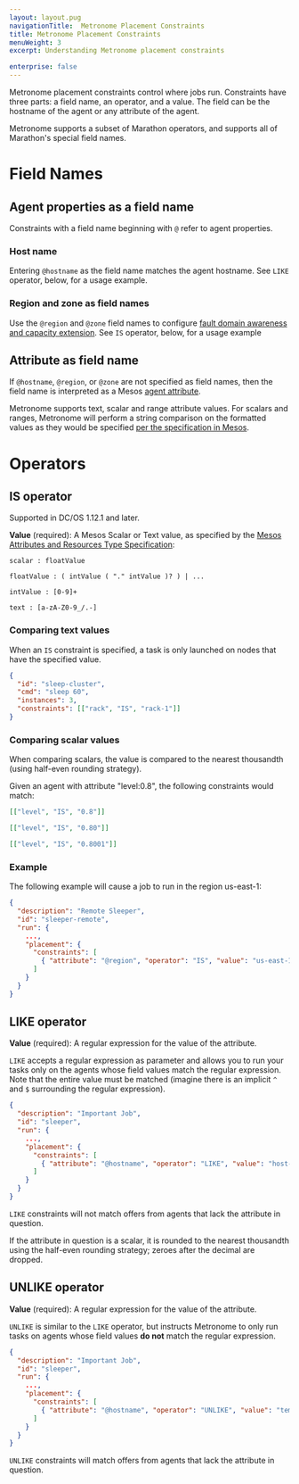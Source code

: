 ```yaml
---
layout: layout.pug
navigationTitle:  Metronome Placement Constraints
title: Metronome Placement Constraints
menuWeight: 3
excerpt: Understanding Metronome placement constraints

enterprise: false
---
```


Metronome placement constraints control where jobs run. Constraints have three parts: a field name, an operator, and a value. The field can be the hostname of the agent or any attribute of the agent.

Metronome supports a subset of Marathon operators, and supports all of Marathon's special field names.

# Field Names

## Agent properties as a field name

Constraints with a field name beginning with `@` refer to agent properties.

### Host name

Entering `@hostname` as the field name matches the agent hostname. See `LIKE` operator, below, for a usage example.

### Region and zone as field names

Use the `@region` and `@zone` field names to configure [fault domain awareness and capacity extension](/1.13/deploying-services/fault-domain-awareness/). See `IS` operator, below, for a usage example

## Attribute as field name

If `@hostname`, `@region`, or `@zone` are not specified as field names, then the field name is interpreted as a Mesos [agent attribute](http://mesos.apache.org/documentation/attributes-resources/#attributes).

Metronome supports text, scalar and range attribute values. For scalars and ranges, Metronome will perform a string comparison on the formatted values as they would be specified [per the specification in Mesos](http://mesos.apache.org/documentation/attributes-resources/#attributes).

# Operators

## IS operator

Supported in DC/OS 1.12.1 and later.

**Value** (required): A Mesos Scalar or Text value, as specified by the [Mesos Attributes and Resources Type Specification](http://mesos.apache.org/documentation/latest/attributes-resources/#types):

```
scalar : floatValue

floatValue : ( intValue ( "." intValue )? ) | ...

intValue : [0-9]+

text : [a-zA-Z0-9_/.-]
```

### Comparing text values

When an `IS` constraint is specified, a task is only launched on nodes that have the specified value.

``` json
{
  "id": "sleep-cluster",
  "cmd": "sleep 60",
  "instances": 3,
  "constraints": [["rack", "IS", "rack-1"]]
}
```

### Comparing scalar values

When comparing scalars, the value is compared to the nearest thousandth (using half-even rounding strategy).

Given an agent with attribute "level:0.8", the following constraints would match:

```json
[["level", "IS", "0.8"]]

[["level", "IS", "0.80"]]

[["level", "IS", "0.8001"]]
```

### Example

The following example will cause a job to run in the region us-east-1:

```json
{
  "description": "Remote Sleeper",
  "id": "sleeper-remote",
  "run": {
    ...,
    "placement": {
      "constraints": [
        { "attribute": "@region", "operator": "IS", "value": "us-east-1" }
      ]
    }
  }
}
```

## LIKE operator
**Value** (required): A regular expression for the value of the attribute.

`LIKE` accepts a regular expression as parameter and allows you to run your tasks only on the agents whose field values match the regular expression. Note that the entire value must be matched (imagine there is an implicit `^` and `$` surrounding the regular expression).

```json
{
  "description": "Important Job",
  "id": "sleeper",
  "run": {
    ...,
    "placement": {
      "constraints": [
        { "attribute": "@hostname", "operator": "LIKE", "value": "host-[7-9]" }
      ]
    }
  }
}
```

`LIKE` constraints will not match offers from agents that lack the attribute in question.

If the attribute in question is a scalar, it is rounded to the nearest thousandth using the half-even rounding strategy; zeroes after the decimal are dropped.

## UNLIKE operator
**Value** (required): A regular expression for the value of the attribute.

`UNLIKE` is similar to the `LIKE` operator, but instructs Metronome to only run tasks on agents whose field values **do not** match the regular expression.

``` json
{
  "description": "Important Job",
  "id": "sleeper",
  "run": {
    ...,
    "placement": {
      "constraints": [
        { "attribute": "@hostname", "operator": "UNLIKE", "value": "temp-host-.*" }
      ]
    }
  }
}
```

`UNLIKE` constraints will match offers from agents that lack the attribute in question.
